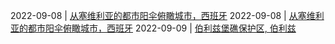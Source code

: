 2022-09-08 | [从塞维利亚的都市阳伞俯瞰城市，西班牙](https://s.cn.bing.net/th?id=OHR.CircumnavigationAnni_ZH-CN6835512993_UHD.jpg) 
2022-09-08 | [从塞维利亚的都市阳伞俯瞰城市，西班牙](/th?id=OHR.CircumnavigationAnni_ZH-CN6835512993_UHD.jpg) 
2022-09-09 | [伯利兹堡礁保护区, 伯利兹](/th?id=OHR.BHNMBelize_ZH-CN9422261941_UHD.jpg) 
